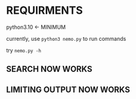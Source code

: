 # REQUIRMENTS

python3.10 <- MINIMUM

currently, use `python3 nemo.py` to run commands

try `nemo.py -h`

## SEARCH NOW WORKS
## LIMITING OUTPUT NOW WORKS
